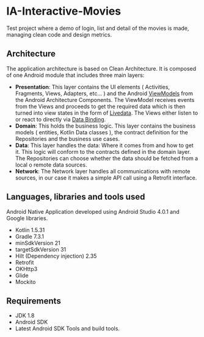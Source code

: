 # IA-Interactive-Movies
Test project where a demo of login, list and detail of the movies is made, managing clean code and design metrics.

## Architecture

The application architecture is based on Clean Architecture. It is composed of one Android module that includes three main layers:

* **Presentation**: This layer contains the UI elements ( Activities, Fragments, Views, Adapters, etc... ) and the Android [ViewModels](https://developer.android.com/topic/libraries/architecture/viewmodel) from the Android Architecture Components. The ViewModel receives events from the Views and proceeds to get the required data which is then turned into view states in the form of [Livedata](https://developer.android.com/topic/libraries/architecture/livedata). The Views either listen to or react to directly via [Data Binding](https://developer.android.com/topic/libraries/data-binding).
* **Domain**: This holds the business logic. This layer contains the business models ( entities, Kotlin Data classes ), the contract definition for the Repositories and the business use cases.   
* **Data**: This layer handles the data: Where it comes from and how to get it. This logic will conform to the contracts defined in the domain layer. The Repositories can choose whether the data should be fetched from a local o remote data sources. 
* **Network**: The Network layer handles all communications with remote sources, in our case it makes a simple API call using a Retrofit interface.


## Languages, libraries and tools used

Android Native Application developed using Android Studio 4.0.1 and Google libraries.

* Kotlin 1.5.31
* Gradle 7.3.1
* minSdkVersion 21
* targetSdkVersion 31 
* Hilt (Dependency injection) 2.35
* Retrofit
* OKHttp3
* Glide
* Mockito

## Requirements

* JDK 1.8
* Android SDK
* Latest Android SDK Tools and build tools.

